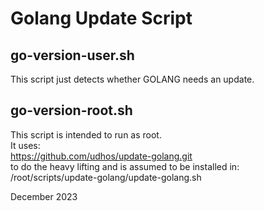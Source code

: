 # Golang Update Script

## go-version-user.sh
This script just detects whether GOLANG needs an update.

## go-version-root.sh
This script is intended to run as root. \
It uses: \
https://github.com/udhos/update-golang.git \
to do the heavy lifting and is assumed to be installed in: \
/root/scripts/update-golang/update-golang.sh

December 2023

